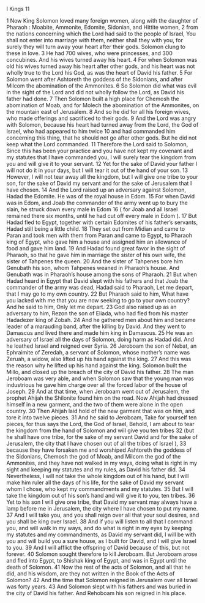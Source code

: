 I Kings 11

1	Now King Solomon loved many foreign women, along with the daughter of Pharaoh : Moabite, Ammonite, Edomite, Sidonian, and Hittite women,
2	from the nations concerning which the Lord had said to the people of Israel, You shall not enter into marriage with them, neither shall they with you, for surely they will turn away your heart after their gods. Solomon clung to these in love.
3	He had 700 wives, who were princesses, and 300 concubines. And his wives turned away his heart.
4	For when Solomon was old his wives turned away his heart after other gods, and his heart was not wholly true to the Lord his God, as was the heart of David his father.
5	For Solomon went after Ashtoreth the goddess of the Sidonians, and after Milcom the abomination of the Ammonites.
6	So Solomon did what was evil in the sight of the Lord and did not wholly follow the Lord, as David his father had done.
7	Then Solomon built a high place for Chemosh the abomination of Moab, and for Molech the abomination of the Ammonites, on the mountain east of Jerusalem.
8	And so he did for all his foreign wives, who made offerings and sacrificed to their gods.
9	And the Lord was angry with Solomon, because his heart had turned away from the Lord, the God of Israel, who had appeared to him twice
10	and had commanded him concerning this thing, that he should not go after other gods. But he did not keep what the Lord commanded.
11	Therefore the Lord said to Solomon, Since this has been your practice and you have not kept my covenant and my statutes that I have commanded you, I will surely tear the kingdom from you and will give it to your servant.
12	Yet for the sake of David your father I will not do it in your days, but I will tear it out of the hand of your son.
13	However, I will not tear away all the kingdom, but I will give one tribe to your son, for the sake of David my servant and for the sake of Jerusalem that I have chosen.
14	And the Lord raised up an adversary against Solomon, Hadad the Edomite. He was of the royal house in Edom.
15	For when David was in Edom, and Joab the commander of the army went up to bury the slain, he struck down every male in Edom
16	( for Joab and all Israel remained there six months, until he had cut off every male in Edom ).
17	But Hadad fled to Egypt, together with certain Edomites of his father’s servants, Hadad still being a little child.
18	They set out from Midian and came to Paran and took men with them from Paran and came to Egypt, to Pharaoh king of Egypt, who gave him a house and assigned him an allowance of food and gave him land.
19	And Hadad found great favor in the sight of Pharaoh, so that he gave him in marriage the sister of his own wife, the sister of Tahpenes the queen.
20	And the sister of Tahpenes bore him Genubath his son, whom Tahpenes weaned in Pharaoh’s house. And Genubath was in Pharaoh’s house among the sons of Pharaoh.
21	But when Hadad heard in Egypt that David slept with his fathers and that Joab the commander of the army was dead, Hadad said to Pharaoh, Let me depart, that I may go to my own country.
22	But Pharaoh said to him, What have you lacked with me that you are now seeking to go to your own country? And he said to him, Only let me depart.
23	God also raised up as an adversary to him, Rezon the son of Eliada, who had fled from his master Hadadezer king of Zobah.
24	And he gathered men about him and became leader of a marauding band, after the killing by David. And they went to Damascus and lived there and made him king in Damascus.
25	He was an adversary of Israel all the days of Solomon, doing harm as Hadad did. And he loathed Israel and reigned over Syria.
26	Jeroboam the son of Nebat, an Ephraimite of Zeredah, a servant of Solomon, whose mother’s name was Zeruah, a widow, also lifted up his hand against the king.
27	And this was the reason why he lifted up his hand against the king. Solomon built the Millo, and closed up the breach of the city of David his father.
28	The man Jeroboam was very able, and when Solomon saw that the young man was industrious he gave him charge over all the forced labor of the house of Joseph.
29	And at that time, when Jeroboam went out of Jerusalem, the prophet Ahijah the Shilonite found him on the road. Now Ahijah had dressed himself in a new garment, and the two of them were alone in the open country.
30	Then Ahijah laid hold of the new garment that was on him, and tore it into twelve pieces.
31	And he said to Jeroboam, Take for yourself ten pieces, for thus says the Lord, the God of Israel, Behold, I am about to tear the kingdom from the hand of Solomon and will give you ten tribes
32	(but he shall have one tribe, for the sake of my servant David and for the sake of Jerusalem, the city that I have chosen out of all the tribes of Israel ),
33	because they have forsaken me and worshiped Ashtoreth the goddess of the Sidonians, Chemosh the god of Moab, and Milcom the god of the Ammonites, and they have not walked in my ways, doing what is right in my sight and keeping my statutes and my rules, as David his father did.
34	Nevertheless, I will not take the whole kingdom out of his hand, but I will make him ruler all the days of his life, for the sake of David my servant whom I chose, who kept my commandments and my statutes.
35	But I will take the kingdom out of his son’s hand and will give it to you, ten tribes.
36	Yet to his son I will give one tribe, that David my servant may always have a lamp before me in Jerusalem, the city where I have chosen to put my name.
37	And I will take you, and you shall reign over all that your soul desires, and you shall be king over Israel.
38	And if you will listen to all that I command you, and will walk in my ways, and do what is right in my eyes by keeping my statutes and my commandments, as David my servant did, I will be with you and will build you a sure house, as I built for David, and I will give Israel to you.
39	And I will afflict the offspring of David because of this, but not forever.
40	Solomon sought therefore to kill Jeroboam. But Jeroboam arose and fled into Egypt, to Shishak king of Egypt, and was in Egypt until the death of Solomon.
41	Now the rest of the acts of Solomon, and all that he did, and his wisdom, are they not written in the Book of the Acts of Solomon?
42	And the time that Solomon reigned in Jerusalem over all Israel was forty years.
43	And Solomon slept with his fathers and was buried in the city of David his father. And Rehoboam his son reigned in his place.

